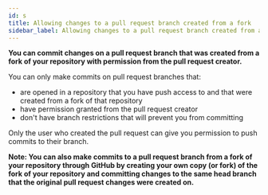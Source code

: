 ```yaml
---
id: s
title: Allowing changes to a pull request branch created from a fork
sidebar_label: Allowing changes to a pull request branch created from a fork
---
```


**You can commit changes on a pull request branch that was created from a fork of your repository with permission from the pull request creator.**

You can only make commits on pull request branches that:

- are opened in a repository that you have push access to and that were created from a fork of that repository
- have permission granted from the pull request creator
- don't have branch restrictions that will prevent you from committing

Only the user who created the pull request can give you permission to push commits to their branch.

**Note: You can also make commits to a pull request branch from a fork of your repository through GitHub by creating your own copy (or fork) of the fork of your repository and committing changes to the same head branch that the original pull request changes were created on.**
